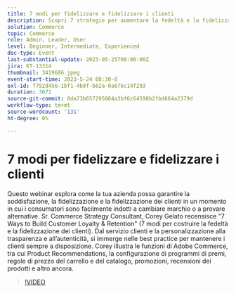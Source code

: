 ```yaml
---
title: 7 modi per fidelizzare e fidelizzare i clienti
description: Scopri 7 strategie per aumentare la fedeltà e la fidelizzazione dei clienti con Corey Gelato, con best practice come personalizzazione, programmi di premi e trasparenza, oltre a strumenti Adobe Commerce come Product Recommendations, regole di prezzo e promozioni.
solution: Commerce
topic: Commerce
role: Admin, Leader, User
level: Beginner, Intermediate, Experienced
doc-type: Event
last-substantial-update: 2023-05-25T00:00:00Z
jira: KT-13314
thumbnail: 3419686.jpeg
event-start-time: 2023-5-24 08:30-8
exl-id: f792d456-1bf1-4b0f-b62a-0a676c14f293
duration: 3671
source-git-commit: 8da73b657295864a3bf6c64598b2fbd664a2379d
workflow-type: tm+mt
source-wordcount: '131'
ht-degree: 0%

---
```


# 7 modi per fidelizzare e fidelizzare i clienti

Questo webinar esplora come la tua azienda possa garantire la soddisfazione, la fidelizzazione e la fidelizzazione dei clienti in un momento in cui i consumatori sono facilmente indotti a cambiare marchio o a provare alternative. Sr. Commerce Strategy Consultant, Corey Gelato recensisce &quot;7 Ways to Build Customer Loyalty &amp; Retention&quot; (7 modi per costruire la fedeltà e la fidelizzazione dei clienti). Dal servizio clienti e la personalizzazione alla trasparenza e all’autenticità, si immerge nelle best practice per mantenere i clienti sempre a disposizione. Corey illustra le funzioni di Adobe Commerce, tra cui Product Recommendations, la configurazione di programmi di premi, regole di prezzo del carrello e del catalogo, promozioni, recensioni dei prodotti e altro ancora.

>[!VIDEO](https://video.tv.adobe.com/v/3419686/?learn=on)
